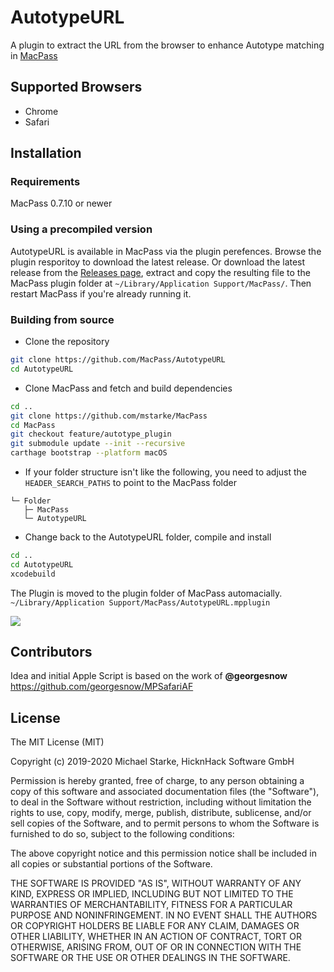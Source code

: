 # AutotypeURL

A plugin to extract the URL from the browser to enhance Autotype matching in [MacPass](https://github.com/mstarke/MacPass)

## Supported Browsers

* Chrome
* Safari

## Installation

### Requirements

MacPass 0.7.10 or newer

### Using a precompiled version

AutotypeURL is available in MacPass via the plugin perefences. Browse the plugin resporitoy to download the latest release.
Or download the latest release from the [Releases page](https://github.com/MacPass/AutotypeURL/releases), extract and copy the resulting file to the MacPass plugin folder at `~/Library/Application Support/MacPass/`. Then restart MacPass if you're already running it.

### Building from source

* Clone the repository
```bash
git clone https://github.com/MacPass/AutotypeURL
cd AutotypeURL
```
* Clone MacPass and fetch and build dependencies
```bash
cd ..
git clone https://github.com/mstarke/MacPass
cd MacPass
git checkout feature/autotype_plugin
git submodule update --init --recursive
carthage bootstrap --platform macOS
```

* If your folder structure isn't like the following, you need to adjust the ````HEADER_SEARCH_PATHS```` to point to the MacPass folder
````
└─ Folder
   ├─ MacPass
   └─ AutotypeURL
````

* Change back to the AutotypeURL folder, compile and install
```bash
cd ..
cd AutotypeURL
xcodebuild
```

The Plugin is moved to the plugin folder of MacPass automacially.
````~/Library/Application Support/MacPass/AutotypeURL.mpplugin````

![](aturl-settings.png)

## Contributors

Idea and initial Apple Script is based on the work of **@georgesnow** https://github.com/georgesnow/MPSafariAF

## License

The MIT License (MIT)

Copyright (c) 2019-2020 Michael Starke, HicknHack Software GmbH

Permission is hereby granted, free of charge, to any person obtaining a copy
of this software and associated documentation files (the "Software"), to deal
in the Software without restriction, including without limitation the rights
to use, copy, modify, merge, publish, distribute, sublicense, and/or sell
copies of the Software, and to permit persons to whom the Software is
furnished to do so, subject to the following conditions:

The above copyright notice and this permission notice shall be included in all
copies or substantial portions of the Software.

THE SOFTWARE IS PROVIDED "AS IS", WITHOUT WARRANTY OF ANY KIND, EXPRESS OR
IMPLIED, INCLUDING BUT NOT LIMITED TO THE WARRANTIES OF MERCHANTABILITY,
FITNESS FOR A PARTICULAR PURPOSE AND NONINFRINGEMENT. IN NO EVENT SHALL THE
AUTHORS OR COPYRIGHT HOLDERS BE LIABLE FOR ANY CLAIM, DAMAGES OR OTHER
LIABILITY, WHETHER IN AN ACTION OF CONTRACT, TORT OR OTHERWISE, ARISING FROM,
OUT OF OR IN CONNECTION WITH THE SOFTWARE OR THE USE OR OTHER DEALINGS IN THE
SOFTWARE.

